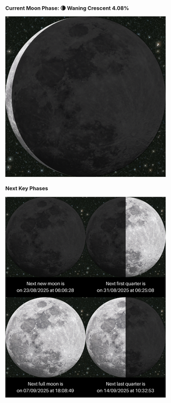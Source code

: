 ### Current Moon Phase: 🌘 Waning Crescent 4.08%
![Moon Phase](moonphase.png)
### Next Key Phases
![Gallery](gallery.png)